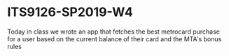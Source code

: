 # ITS9126-SP2019-W4
Today in class we wrote an app that fetches the best metrocard purchase for a user based on the current balance of their card and the MTA's bonus rules
